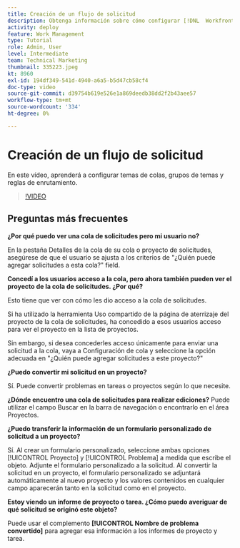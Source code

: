 ```yaml
---
title: Creación de un flujo de solicitud
description: Obtenga información sobre cómo configurar [!DNL  Workfront] temas de colas, grupos de temas y reglas de enrutamiento para ayudar a administrar la solicitud y la entrada de trabajo.
activity: deploy
feature: Work Management
type: Tutorial
role: Admin, User
level: Intermediate
team: Technical Marketing
thumbnail: 335223.jpeg
kt: 8960
exl-id: 194df349-541d-4940-a6a5-b5d47cb58cf4
doc-type: video
source-git-commit: d39754b619e526e1a869deedb38dd2f2b43aee57
workflow-type: tm+mt
source-wordcount: '334'
ht-degree: 0%

---
```


# Creación de un flujo de solicitud

En este vídeo, aprenderá a configurar temas de colas, grupos de temas y reglas de enrutamiento.

>[!VIDEO](https://video.tv.adobe.com/v/335223/?quality=12)

## Preguntas más frecuentes

**¿Por qué puedo ver una cola de solicitudes pero mi usuario no?**

En la pestaña Detalles de la cola de su cola o proyecto de solicitudes, asegúrese de que el usuario se ajusta a los criterios de &quot;¿Quién puede agregar solicitudes a esta cola?&quot; field.

**Concedí a los usuarios acceso a la cola, pero ahora también pueden ver el proyecto de la cola de solicitudes. ¿Por qué?**

Esto tiene que ver con cómo les dio acceso a la cola de solicitudes.

Si ha utilizado la herramienta Uso compartido de la página de aterrizaje del proyecto de la cola de solicitudes, ha concedido a esos usuarios acceso para ver el proyecto en la lista de proyectos.

Sin embargo, si desea concederles acceso únicamente para enviar una solicitud a la cola, vaya a Configuración de cola y seleccione la opción adecuada en &quot;¿Quién puede agregar solicitudes a este proyecto?&quot;

**¿Puedo convertir mi solicitud en un proyecto?**

Sí. Puede convertir problemas en tareas o proyectos según lo que necesite.

**¿Dónde encuentro una cola de solicitudes para realizar ediciones?**
Puede utilizar el campo Buscar en la barra de navegación o encontrarlo en el área Proyectos.

**¿Puedo transferir la información de un formulario personalizado de solicitud a un proyecto?**

Sí. Al crear un formulario personalizado, seleccione ambas opciones [!UICONTROL Proyecto] y [!UICONTROL Problema] a medida que escribe el objeto. Adjunte el formulario personalizado a la solicitud. Al convertir la solicitud en un proyecto, el formulario personalizado se adjuntará automáticamente al nuevo proyecto y los valores contenidos en cualquier campo aparecerán tanto en la solicitud como en el proyecto.

**Estoy viendo un informe de proyecto o tarea. ¿Cómo puedo averiguar de qué solicitud se originó este objeto?**

Puede usar el complemento **[!UICONTROL Nombre de problema convertido]** para agregar esa información a los informes de proyecto y tarea.



